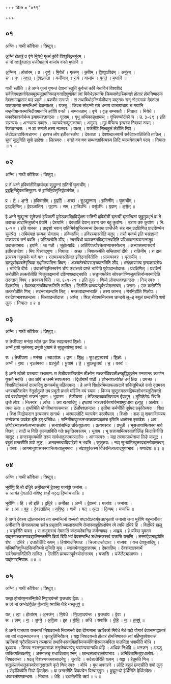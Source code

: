 +++
title = "०१९"

+++


## ०१
अग्निः। गाथी कौशिकः। त्रिष्टुप्।

अ॒ग्निं होता॑रं॒ प्र वृ॑णे मि॒येधे॒ गृत्सं॑ क॒विं वि॑श्व॒विद॒ममू॑रम् ।  
स नो॑ यक्षद्दे॒वता॑ता॒ यजी॑यान्रा॒ये वाजा॑य वनते म॒घानि॑ ॥

अ॒ग्निम् । होता॑रम् । प्र । वृ॒णे॒ । मि॒येधे॑ । गृत्स॑म् । क॒विम् । वि॒श्व॒ऽविद॑म् । अमू॑रम् ।  
सः । नः॒ । य॒क्ष॒त् । दे॒वऽता॑ता । यजी॑यान् । रा॒ये । वाजा॑य । व॒न॒ते॒ । म॒घानि॑ ॥

गाधी स्तौति । हे अग्ने गृत्सं गृणन्तं देवानां स्तुतिं कुर्वन्तं कविं मेधाविनं विश्वविदं सर्वविषयज्ञानोपेतममूरममूढमग्निमङ्गनादिगुणोपेतं त्वां मियेधेऽस्माभिः क्रियमाणेऽस्मिन्यज्ञे होतारं होमनिष्पादकं देवानामाह्वातारं वाहं प्रवृणे । प्रकर्षेण सम्भजे । स तथाविधोऽग्निर्यजीयान् यष्टृतमः सन् नोऽस्माकं देवताता यष्टव्यतया सम्बन्धिनो देवान्यक्षत् । यजतु । किञ्च सोऽग्नी राये धनाय वाजायान्नाय च मघानि मम्हनीयान्यस्माभिर्दीयमानानि हवींषि वनते । सम्भजताम् । वृणे । वृङ् सम्भक्तौ । निघातः । मियेधे । मकारैकारयोर्मध्य इयागमश्छान्दसः । गृत्सम् । गृधु अभिकाङ्क्षायाम् । गृधिपण्योर्दकौ च । उ. ३-६९ । इति सप्रत्ययः । अन्त्यस्य दकारः । व्यत्ययेनाद्युदात्तत्वम् । अमूरम् । मुह वैचित्य इत्यस्य निष्ठयां रूपम् । रेफष्छान्दसः । न ञा समासे तस्य नञ्स्वरः । यक्षत् । यजेर्लेटि सिब्बहुलं लेटीति सिप् । लेटोऽडाटावित्यडागमः । इतश्च लोप इतीकारलोपः । देवताता । देवशब्दात्स्वार्थे सर्वदेवात्तातिलिति तातिल् । सुपां सुलुगिति सुपो डादेशः । लित्स्वरः । वनते वन षण सम्भक्तावित्यस्य लिटि व्यत्ययेनात्मने पदम् । निघातः ॥ १ ॥

## ०२
अग्निः। गाथी कौशिकः। त्रिष्टुप्।

प्र ते॑ अग्ने ह॒विष्म॑तीमिय॒र्म्यच्छा॑ सुद्यु॒म्नां रा॒तिनीं॑ घृ॒ताची॑म् ।  
प्र॒द॒क्षि॒णिद्दे॒वता॑तिमुरा॒णः सं रा॒तिभि॒र्वसु॑भिर्य॒ज्ञम॑श्रेत् ॥

प्र । ते॒ । अ॒ग्ने॒ । ह॒विष्म॑तीम् । इ॒य॒र्मि॒ । अच्छ॑ । सु॒ऽद्यु॒म्नाम् । रा॒तिनी॑म् । घृ॒ताची॑म् ।  
प्र॒ऽद॒क्षि॒णित् । दे॒वऽता॑तिम् । उ॒रा॒णः । सम् । रा॒तिऽभिः॑ । वसु॑ऽभिः । य॒ज्ञम् । अ॒श्रे॒त् ॥

हे अग्ने सुद्युम्नां सुतेजसं हविष्मतीं पुरोडाशादिहविर्युक्तां रातिनीं हविर्दात्रीं घृताचीं घृतान्वितां जुहूमुपभृतं वा ते तवाच्छ त्वदाभिजुख्येन प्रेयर्मि । प्रेरयामि । देवतातिं देवान् उराण उरु बहु कुर्वाणः । उराण उरु कुर्वाणः । नि. ६-१२ । इति यास्कः । तादृशो भवान् रातिभिर्वसुभिरस्मभ्यं देयतया प्राप्तैर्धनैः सह सन् प्रदक्षिणित् प्रादक्षिण्येन सुमश्रेत् । तमिमंयज्ञं सम्यक् सेवताम् । हविष्मतीम् । हविरस्यास्तीति मतुप् । तसौ मत्वर्थ इति भसंज्ञायां सकारस्य रुर्न बवति । उगितश्चेति ञीप् । स्वरविधौ व्यञ्जनमविद्यमानवदिति परिभाषानाश्रयणान्मतुप उदात्तताभावः । इयर्मि । ऋ गतौ । जुहोत्यादिः । अर्तिपिपर्त्योश्चेत्यभ्यासस्येत्वम् । अभ्यासस्यासवर्ण इतीयङादेशः । मिपः पित्त्वाद्गुणः । निघातः । अच्छ । निपातस्येति सम्हितायां दीर्घः । रातिनीम् । रा दान इत्यस्य नपुम्सके भावे क्तः । रातमस्यास्तीत्यत इनिठनावितीनिः । प्रत्ययस्वरः । घृताचीम् । घृतपूर्वादञ्चतेरृत्विक् दधृगित्यादिना क्विन् । अञ्चतेश्चोपसङ्ख्यानमिति ङीप् । भसंज्ञायामच इत्यकारलोपः । चाविति दीर्घः । उदात्तनिवृत्तिस्वरेण ङीप उदात्तत्वे प्राप्ते चाविति पुर्वपदान्तोदात्तः । प्रदक्षिणित् । प्रदक्षिणं करोतीति तत्करोतीति णिजुत्पद्यमानो दक्षिणशब्दाद्भवति । सङ्रामयतेरेव सोपसर्गाण्णिजुत्पत्तिर्नान्यस्मादिति तदन्तात् क्विप् । ह्रस्वस्य पिति । पा. ६-१-२१ । इति तुक् । णिचो लोपाभावश्छान्दसः । निच् स्वरः । देवतातिम् । देवशब्दात्सर्वदेवात्तालिति तातिल् । लितीति प्रत्ययत्पूर्वस्योदात्तत्वम् । उराणः । उरु करोतीति तत्करोतीति णिच् । तदन्ताच्छन्दसि लिट् । मन्त्रत्वादाम्नभवति । तस्य कानच् । णेरनिटीति णिलोपः । वरादेशाभावश्छान्दसः । चित्त्वादन्तोदात्तः । अश्रेत् । श्रिञ् सेवायामित्यस्य छान्दसे लु~इ बबुलं छन्दसीति शपो लुक् । निघातः ॥ २ ॥

## ०३
अग्निः। गाथी कौशिकः। त्रिष्टुप्।

स तेजी॑यसा॒ मन॑सा॒ त्वोत॑ उ॒त शि॑क्ष स्वप॒त्यस्य॑ शि॒क्षोः ।  
अग्ने॑ रा॒यो नृत॑मस्य॒ प्रभू॑तौ भू॒याम॑ ते सुष्टु॒तय॑श्च॒ वस्वः॑ ॥

सः । तेजी॑यसा । मन॑सा । त्वाऽऊ॑तः । उ॒त । शि॒क्ष॒ । सु॒ऽअ॒प॒त्यस्य॑ । शि॒क्षोः ।  
अग्ने॑ । रा॒यः । नृऽत॑मस्य । प्रऽभू॑तौ । भू॒याम॑ । ते॒ । सु॒ऽस्तु॒तयः॑ । च॒ । वस्वः॑ ॥

हे अग्ने त्वोतो यस्त्वया रक्ष्यमाणः स तेजीयसातिशयेन तीक्ष्णेन सत्कर्मविषयतीक्ष्णबुद्धियुक्तेन मनसान्तः करणेन युक्तो भवति । उत अपि च तस्मै स्वपत्यस्य । द्वितीयार्थे षष्ठी । शोभनापत्योपेतं धनं तिक्ष । प्रयच्छ । शिक्षतिर्दानकर्मा दात्यादिषु दानकर्मसु पठितत्वात् । हे अग्ने शिक्षोरभिमतफलप्रदाने शकितुमिच्छो रायो नृतमस्य धनस्यातिशयेन नेतुर्दातुस्ते तव प्रभूतौ प्रभावे महिम्नि वयं स्याम । किञ्च सुष्टुतयस्त्वद्विषयशोभनस्तुतिमन्तो वयं वस्वोवसुनो भाजनं भूयाम । भूयास्म । तेजीयसा । तेजितृशब्दादतिशायन ईयसुन् । तुरिष्ठेमेयः स्विति तृचो लोपः । नित्स्वरः । त्वोतः । अव रक्षणादिषु । इष्ठायां ज्वरत्वरस्रिव्यविमवामुपधाया इत्यूठ् । अलोपः । त्वया ऊतः । तृय्तीयेति योगविभागात्समासः । टेर्लोपश्छान्दसः । तृतीया कर्मणीति पूर्वपद प्रकृतिस्वरः । शिक्ष । शिक्ष विद्योपादान इत्ययमत्र दानार्थः । अस्माल्लोटि व्यत्ययेन परस्मैपदम् । शिक्षोः । शक् लृ शक्तावित्यस्य सन्येकाच उपदेश इति इट् प्रतिषेधः । सनिमीमाघुरभलभशकपतपदामच इसिति धातोरच इसादेशः । अत्र लोपोऽभ्यासस्येत्यभ्यासलोपः । सनाशंसभिक्ष उरित्युप्रत्ययः । प्रत्ययस्वरः । प्रभूतौ । भूसत्तायामित्यस्य भावे क्तिन् । तादौ च निति कृत्यताविति गतेः प्रकृतिस्वरत्वम् । भूयाम । भू सत्तायामित्यस्याशीर्लिङ् किदाशिषीति यासुट् । छन्दस्युभयथेति तस्य सार्वधातुकत्वात्सलोपः । आगमस्वरः । यद्वा तस्मात्प्रार्थनायां लिङे यासुट् । बहुलं छन्दसीति शपो लुक् । अनदन्तत्वादियादेशो न भवति । सुष्टुतयः । नञ् सुभ्यामित्युत्तरपदान्तोदात्तत्वम् । वस्वः । आगमानुशासनस्यानित्यत्वान्नुमभावः । संज्ञापूर्वकस्य विधेरनित्यत्वाद्गुणाभावः । यणादेशः ॥ ३ ॥

## ०४
अग्निः। गाथी कौशिकः। त्रिष्टुप्।

भूरी॑णि॒ हि त्वे द॑धि॒रे अनी॒काग्ने॑ दे॒वस्य॒ यज्य॑वो॒ जना॑सः ।  
स आ व॑ह दे॒वता॑तिं यविष्ठ॒ शर्धो॒ यद॒द्य दि॒व्यं यजा॑सि ॥

भूरी॑णि । हि । त्वे इति॑ । द॒धि॒रे । अनी॑का । अग्ने॑ । दे॒वस्य॑ । यज्य॑वः । जना॑सः ।  
सः । आ । व॒ह॒ । दे॒वऽता॑तिम् । य॒वि॒ष्ठ॒ । शर्धः॑ । यत् । अ॒द्य । दि॒व्यम् । यजा॑सि ॥

हे अग्ने देवस्य द्योतमानस्य तव सम्बन्धिनो यज्यवो यष्टारोऽध्वर्य्७उप्रभृतयो जनासो जना भूरीणि बहून्यनीका अनीकानि सेनारूपतया सर्वत्र प्रसृतानि ज्वालारूपाणि तेजांस्याहुतिप्रक्षेपेण त्वे त्वयि दधिरे हि । विदधिरे खलु । चक्रुरिति यावत् । स तादृशस्त्वं देवतातिं यष्टव्यदेवानिह कर्मण्यावह । आह्वय । हे यविष्ठ युवतम यद्यस्मात्कारणादद्यास्मिन्कर्मणि दिव्यं दिवि भवं देवसम्बन्धि शर्धस्तेजस्त्वं यजासि यजसि । तस्माद्देवानाह्वयेति शेषः ॥ दधिरे । दधातेर्लिटि रूपम् । हियोगादनिघातः । चित्त्वादन्तोदात्तः । यज्यवः । यज देवपूजादिषु । यजिमनिशुन्धिदसिजनिभ्यो युजिति युच् । व्यत्ययेनाद्युदात्तत्वम् । देवतातिम् । देवशब्दात्स्वार्थे सर्वदेवात्तातिलिति तातिल् । लितीति प्रत्ययात्पूर्वस्योदात्तत्वम् । यजासि । यजेर्लेट्याडागमः । यद्योगादनिघातः ॥ ४ ॥

## ०५
अग्निः। गाथी कौशिकः। त्रिष्टुप्।

यत्त्वा॒ होता॑रम॒नज॑न्मि॒येधे॑ निषा॒दय॑न्तो य॒जथा॑य दे॒वाः ।  
स त्वं नो॑ अग्नेऽवि॒तेह बो॒ध्यधि॒ श्रवां॑सि धेहि नस्त॒नूषु॑ ॥

यत् । त्वा॒ । होता॑रम् । अ॒नज॑न् । मि॒येधे॑ । नि॒ऽसा॒दय॑न्तः । य॒जथा॑य । दे॒वाः ।  
सः । त्वम् । नः॒ । अ॒ग्ने॒ । अ॒वि॒ता । इ॒ह । बो॒धि॒ । अधि॑ । श्रवां॑सि । धे॒हि॒ । नः॒ । त॒नूषु॑ ॥

हे अग्ने यजथाय यजनार्थं निषादयन्तो निवसन्तो देवा दीप्यमाना ऋत्विजो मियेधे मेधे यज्ञे योगारं देवानामाह्वातारं त्वा त्वां यद्यस्मादनजन् । घृताहुतिभिरौक्षन् । यद्वा निषादयन्तो होतारं होमनिष्पावकं त्वां बर्हिष्युपवेशयन्त ऋत्विजो घृतैरसिञ्चन् तस्मात्स तथाविधस्त्वमिहास्मिन्कर्मणिनो‍स्माकमविता पालयिता भवामीति बोधि । बुध्यस्व । किञ्च नस्तनुष्वस्माकं तनुजेष्वपत्येषु श्रवांस्यन्नान्यधि धेहि । अधिकं निधेहि ॥ अनजन् । अञ्जू व्यक्तिगतिम्रक्षणेषु । अस्मालङ् रुधादित्वात् श्नम् । छान्दसत्वादल्लोपाभावः । अनिदितामित्युपधालोपः । निषादयन्तः । षदलृ विशरणगत्यवसादनेषु । चुरादिः । सदेरप्रतेरिति षत्वम् । यद्वा । हेतुमति णिच् । शतुर्लसार्वधातुकस्वरेणानुदात्तत्वे कृते णिच् स्वरः । बोधि । बुध अवगहने । लोटि बहुलं छन्दसीति शपो लुक् । सेर्ह्यपिच्चेति सिपो हिरादेशः । वा छन्दसीति विकल्पेन पित्त्वाद्गुणः । हुझुल्भ्यो हेर्धिरिति हेर्धिरादेशः । धकारलोपष्छान्दसः । निघातः । धेहि । दधातेर्लोटि ऋपं ॥ ५ ॥